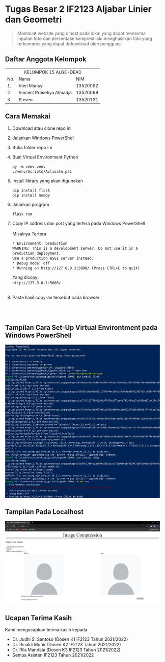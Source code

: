 # Tugas Besar 2 IF2123 Aljabar Linier dan Geometri
> Membuat website yang dihost pada lokal yang dapat menerima inputan foto dan persentase kompresi lalu menghasilkan foto yang terkompres yang dapat didownload oleh pengguna.

## Daftar Anggota Kelompok
<table>
<tr><td colspan = 3 align = "center">KELOMPOK 15 ALGE-DEAD</td></tr>
<tr><td>No.</td><td>Nama</td><td>NIM</td></tr>
<tr><td>1.</td><td>Vieri Mansyl</td><td>13520092</td></tr>
<tr><td>2.</td><td>Vincent Prasetiya Atmadja</td><td>13520099</td></tr>
<tr><td>3.</td><td>Steven</td><td>13520131</td></tr>
</table>

## Cara Memakai
1. Download atau clone repo ini
2. Jalankan Windows PowerShell
3. Buka folder repo ini
4. Buat Virtual Environment Python
    ```
    py -m venv venv
    ./venv/Scripts/Activate.ps1
    ```
5. Install library yang akan digunakan
    ```
    pip install flask
    pip install numpy
    ```
6. Jalankan program
    ```
    flask run
    ```
7. Copy IP address dan port yang tertera pada Windows PowerShell
    <br/>
    <br/>
    Misalnya Tertera:
    ```
    * Environment: production
    WARNING: This is a development server. Do not use it in a production deployment.
    Use a production WSGI server instead.
    * Debug mode: off
    * Running on http://127.0.0.1:5000/ (Press CTRL+C to quit)
    ```
    Yang dicopy:   
    `http://127.0.0.1:5000/`
    <br/>
    <br/>

8. Paste hasil copy-an tersebut pada browser

<br/>
<br/>

## Tampilan Cara Set-Up Virtual Environtment pada Windows PowerShell
![Tampilan pada windows powershell](./readme-related/wps.jpg)

## Tampilan Pada Localhost
![Tampilan pada browser](./readme-related/web.jpg)

## Ucapan Terima Kasih
Kami mengucapkan terima kasih kepada
* Dr. Judhi S. Santoso (Dosen K1 IF2123 Tahun 2021/2022)
* Dr. Rinaldi Munir (Dosen K2 IF2123 Tahun 2021/2022)
* Dr. Rila Mandala (Dosen K3 IF2123 Tahun 2021/2022)
* Semua Asisten IF2123 Tahun 2021/2022
